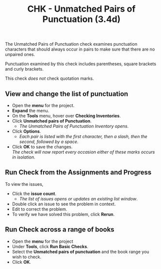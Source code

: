 ﻿---
title: CHK - Unmatched Pairs of Punctuation (3.4d)
---
The Unmatched Pairs of Punctuation check examines punctuation characters that should always occur in pairs to make sure that there are no unpaired ones.

Punctuation examined by this check includes parentheses, square brackets and curly brackets.

This check *does not* check quotation marks.

## View and change the list of punctuation

-  Open the **menu** for the project.
-  **Expand** the menu.
-  On the **Tools** menu, hover over **Checking Inventories**.
-  Click **Unmatched pairs of Punctuation**.  
    -  *The Unmatched Pairs of Punctuation Inventory opens*.
-  Click **Options**.  
    -  *Each pair is listed with the first character, then a slash, then the second, followed by a space*.
-  Click **OK** to save the changes.  
   *The check will now report every occasion either of these marks occurs in isolation*.

## Run Check from the Assignments and Progress

To view the issues,

-  Click the **issue count**.  
    -  *The list of issues opens or updates an existing list window*.
-  Double click an issue to see the problem in context.
-  Edit to correct the problem.
-  To verify we have solved this problem, click **Rerun**.

## Run Check across a range of books

-  Open the **menu** for the project
-  Under **Tools**, click **Run Basic Checks**.
-  Select the **Unmatched pairs of punctuation** and the book range you wish to check.
-  Click **OK**.

